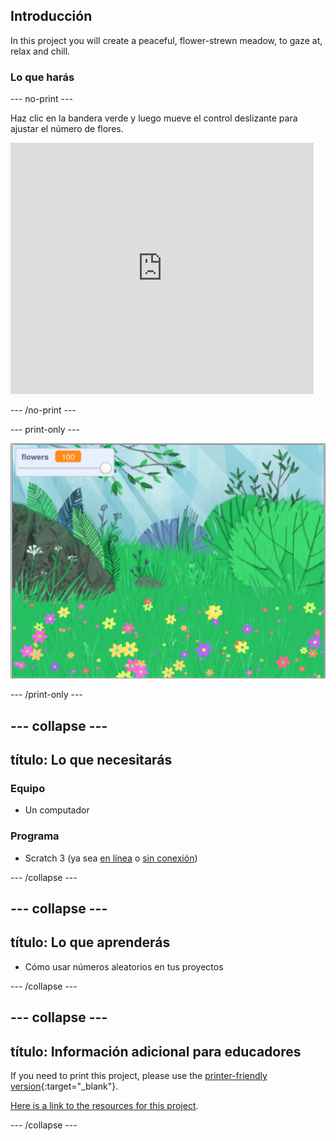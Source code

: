 ## Introducción

In this project you will create a peaceful, flower-strewn meadow, to gaze at, relax and chill.

### Lo que harás

--- no-print ---

Haz clic en la bandera verde y luego mueve el control deslizante para ajustar el número de flores.

<div>
<iframe src="https://scratch.mit.edu/projects/392040712/embed" allowtransparency="true" width="485" height="402" frameborder="0" scrolling="no" allowfullscreen></iframe>
</div>

--- /no-print ---

--- print-only ---

![Complete project](images/banner.png)

--- /print-only ---

--- collapse ---
---
título: Lo que necesitarás
---

### Equipo

- Un computador

### Programa

+ Scratch 3 (ya sea [en línea](http://rpf.io/scratchon) o [sin conexión](http://rpf.io/scratchoff))

--- /collapse ---

--- collapse ---
---
título: Lo que aprenderás
---

- Cómo usar números aleatorios en tus proyectos

--- /collapse ---

--- collapse ---
---
título: Información adicional para educadores
---

If you need to print this project, please use the [printer-friendly version](https://projects.raspberrypi.org/en/projects/mindful-meadow/print){:target="_blank"}.

[Here is a link to the resources for this project](http://rpf.io/p/en/mindful-meadow-get).

--- /collapse ---

